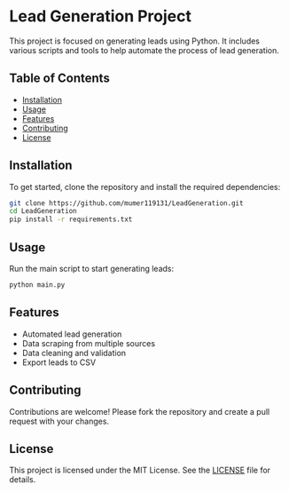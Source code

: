 # Lead Generation Project

This project is focused on generating leads using Python. It includes various scripts and tools to help automate the process of lead generation.

## Table of Contents

- [Installation](#installation)
- [Usage](#usage)
- [Features](#features)
- [Contributing](#contributing)
- [License](#license)

## Installation

To get started, clone the repository and install the required dependencies:

```bash
git clone https://github.com/mumer119131/LeadGeneration.git
cd LeadGeneration
pip install -r requirements.txt
```

## Usage

Run the main script to start generating leads:

```bash
python main.py
```

## Features

- Automated lead generation
- Data scraping from multiple sources
- Data cleaning and validation
- Export leads to CSV

## Contributing

Contributions are welcome! Please fork the repository and create a pull request with your changes.

## License

This project is licensed under the MIT License. See the [LICENSE](LICENSE) file for details.